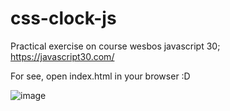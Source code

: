 # css-clock-js
Practical exercise on course wesbos javascript 30;
https://javascript30.com/

For see, open index.html in your browser :D

![image](https://user-images.githubusercontent.com/3718574/98884904-cfba6080-246f-11eb-8291-8a2ec8781f48.png)



